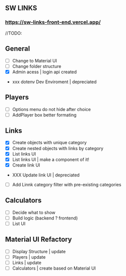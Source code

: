 ## SW LINKS

### https://sw-links-front-end.vercel.app/

//TODO:

## General

- [ ] Change to Material UI
- [ ] Change folder structure
- [x] Admin acess | login api created
- xxx dotenv Dev Enviroment | depreciated

## Players

- [ ] Options menu do not hide after choice
- [ ] AddPlayer box better formating

## Links

- [x] Create objects with unique category
- [x] Create nested objects with links by category
- [x] List links UI
- [x] List links UI | make a component of it!
- [x] Create link UI
- XXX Update link UI | depreciated
- [ ] Add Linnk category filter with pre-existing categories

## Calculators

- [ ] Decide what to show
- [ ] Build logic (backend ? frontend)
- [ ] List UI

## Material UI Refactory
- [ ] Display Structure | update
- [ ] Players | update
- [ ] Links | update
- [ ] Calculators | create based on Material UI
